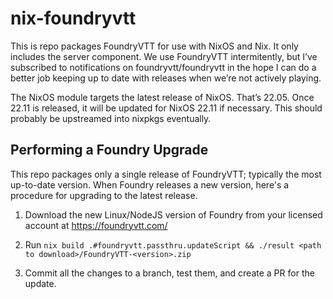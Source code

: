 # nix-foundryvtt

This is repo packages FoundryVTT for use with NixOS and Nix. It only includes the server component.
We use FoundryVTT intermitently, but I’ve subscribed to notifications on foundryvtt/foundryvtt in
the hope I can do a better job keeping up to date with releases when we’re not actively playing.

The NixOS module targets the latest release of NixOS. That’s 22.05. Once 22.11 is released, it will
be updated for NixOS 22.11 if necessary. This should probably be upstreamed into nixpkgs eventually.

## Performing a Foundry Upgrade

This repo packages only a single release of FoundryVTT; typically the most up-to-date version.  When Foundry releases a new version, here's a procedure for upgrading to the latest release.

1. Download the new Linux/NodeJS version of Foundry from your licensed account at https://foundryvtt.com/

2. Run `nix build .#foundryvtt.passthru.updateScript && ./result <path to download>/FoundryVTT-<version>.zip`

3. Commit all the changes to a branch, test them, and create a PR for the update.
